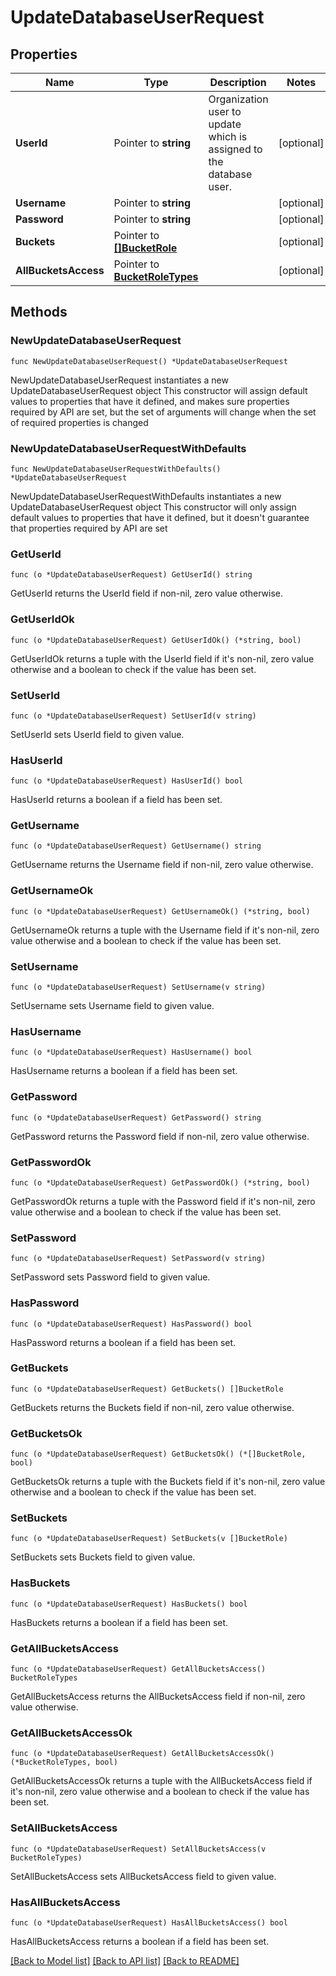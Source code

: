 # UpdateDatabaseUserRequest

## Properties

Name | Type | Description | Notes
------------ | ------------- | ------------- | -------------
**UserId** | Pointer to **string** | Organization user to update which is assigned to the database user.  | [optional] 
**Username** | Pointer to **string** |  | [optional] 
**Password** | Pointer to **string** |  | [optional] 
**Buckets** | Pointer to [**[]BucketRole**](BucketRole.md) |  | [optional] 
**AllBucketsAccess** | Pointer to [**BucketRoleTypes**](BucketRoleTypes.md) |  | [optional] 

## Methods

### NewUpdateDatabaseUserRequest

`func NewUpdateDatabaseUserRequest() *UpdateDatabaseUserRequest`

NewUpdateDatabaseUserRequest instantiates a new UpdateDatabaseUserRequest object
This constructor will assign default values to properties that have it defined,
and makes sure properties required by API are set, but the set of arguments
will change when the set of required properties is changed

### NewUpdateDatabaseUserRequestWithDefaults

`func NewUpdateDatabaseUserRequestWithDefaults() *UpdateDatabaseUserRequest`

NewUpdateDatabaseUserRequestWithDefaults instantiates a new UpdateDatabaseUserRequest object
This constructor will only assign default values to properties that have it defined,
but it doesn't guarantee that properties required by API are set

### GetUserId

`func (o *UpdateDatabaseUserRequest) GetUserId() string`

GetUserId returns the UserId field if non-nil, zero value otherwise.

### GetUserIdOk

`func (o *UpdateDatabaseUserRequest) GetUserIdOk() (*string, bool)`

GetUserIdOk returns a tuple with the UserId field if it's non-nil, zero value otherwise
and a boolean to check if the value has been set.

### SetUserId

`func (o *UpdateDatabaseUserRequest) SetUserId(v string)`

SetUserId sets UserId field to given value.

### HasUserId

`func (o *UpdateDatabaseUserRequest) HasUserId() bool`

HasUserId returns a boolean if a field has been set.

### GetUsername

`func (o *UpdateDatabaseUserRequest) GetUsername() string`

GetUsername returns the Username field if non-nil, zero value otherwise.

### GetUsernameOk

`func (o *UpdateDatabaseUserRequest) GetUsernameOk() (*string, bool)`

GetUsernameOk returns a tuple with the Username field if it's non-nil, zero value otherwise
and a boolean to check if the value has been set.

### SetUsername

`func (o *UpdateDatabaseUserRequest) SetUsername(v string)`

SetUsername sets Username field to given value.

### HasUsername

`func (o *UpdateDatabaseUserRequest) HasUsername() bool`

HasUsername returns a boolean if a field has been set.

### GetPassword

`func (o *UpdateDatabaseUserRequest) GetPassword() string`

GetPassword returns the Password field if non-nil, zero value otherwise.

### GetPasswordOk

`func (o *UpdateDatabaseUserRequest) GetPasswordOk() (*string, bool)`

GetPasswordOk returns a tuple with the Password field if it's non-nil, zero value otherwise
and a boolean to check if the value has been set.

### SetPassword

`func (o *UpdateDatabaseUserRequest) SetPassword(v string)`

SetPassword sets Password field to given value.

### HasPassword

`func (o *UpdateDatabaseUserRequest) HasPassword() bool`

HasPassword returns a boolean if a field has been set.

### GetBuckets

`func (o *UpdateDatabaseUserRequest) GetBuckets() []BucketRole`

GetBuckets returns the Buckets field if non-nil, zero value otherwise.

### GetBucketsOk

`func (o *UpdateDatabaseUserRequest) GetBucketsOk() (*[]BucketRole, bool)`

GetBucketsOk returns a tuple with the Buckets field if it's non-nil, zero value otherwise
and a boolean to check if the value has been set.

### SetBuckets

`func (o *UpdateDatabaseUserRequest) SetBuckets(v []BucketRole)`

SetBuckets sets Buckets field to given value.

### HasBuckets

`func (o *UpdateDatabaseUserRequest) HasBuckets() bool`

HasBuckets returns a boolean if a field has been set.

### GetAllBucketsAccess

`func (o *UpdateDatabaseUserRequest) GetAllBucketsAccess() BucketRoleTypes`

GetAllBucketsAccess returns the AllBucketsAccess field if non-nil, zero value otherwise.

### GetAllBucketsAccessOk

`func (o *UpdateDatabaseUserRequest) GetAllBucketsAccessOk() (*BucketRoleTypes, bool)`

GetAllBucketsAccessOk returns a tuple with the AllBucketsAccess field if it's non-nil, zero value otherwise
and a boolean to check if the value has been set.

### SetAllBucketsAccess

`func (o *UpdateDatabaseUserRequest) SetAllBucketsAccess(v BucketRoleTypes)`

SetAllBucketsAccess sets AllBucketsAccess field to given value.

### HasAllBucketsAccess

`func (o *UpdateDatabaseUserRequest) HasAllBucketsAccess() bool`

HasAllBucketsAccess returns a boolean if a field has been set.


[[Back to Model list]](../README.md#documentation-for-models) [[Back to API list]](../README.md#documentation-for-api-endpoints) [[Back to README]](../README.md)


